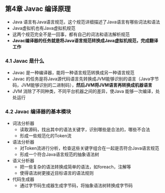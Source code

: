 ## 第4章 Javac 编译原理 ##
* Java 语言有Java语言规范，这个规范详细描述了Java语言有哪些词法和语法
* Java虚拟机也有Java虚拟机规范
* 这两个规范完全不是一回事，都有自己的词法和语法解析规范
* **Javac编译器的任务就是将Java语言规范转换成Java虚拟机规范，完成翻译工作**

### 4.1 Javac 是什么 ###
* Javac 是一种编译器，能将一种语言规范转换成另一种语言规范
* Javac 的任务是将Java源代码语言先转换成JVM能够识别的语言（Java字节码，JVM能够识别的二进制码），**然后JVM将JVM语言再转换成机器语言**
* JVM 消除了不同种类，不同平台机器之间的差异，使Java 能够一次编译，处处运行

### 4.2 Javac 编译器的基本模块 ###
* 词法分析器
	* 读取源码，找出其中的语法关键字，识别哪些是合法的，哪些不合法
	* 形成一些规范化的Token流
* 语法分析器
	* 对Token流进行分析，检查这些关键字组合在一起是否符合Java语言规范
	* 形成一个符合Java语言规范的抽象语法树
* 语义分析器
	* 把一些复杂的语法转换成简单的语法，如foreach，注解等
	* 使得语法树更接近目标语言的语法规则
* 代码生成器
	* 通过字节码生成器生成字节码，将抽象语法树转换成字节码

